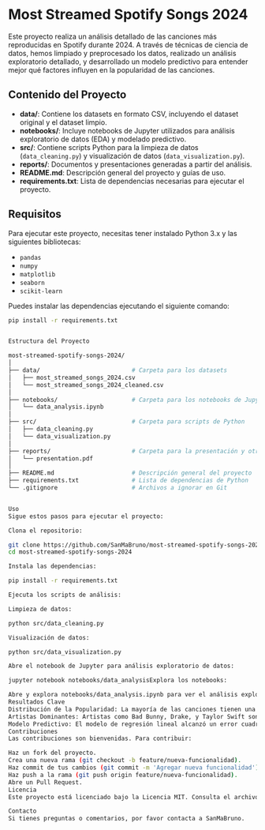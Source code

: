 # Most Streamed Spotify Songs 2024

Este proyecto realiza un análisis detallado de las canciones más reproducidas en Spotify durante 2024. A través de técnicas de ciencia de datos, hemos limpiado y preprocesado los datos, realizado un análisis exploratorio detallado, y desarrollado un modelo predictivo para entender mejor qué factores influyen en la popularidad de las canciones.

## Contenido del Proyecto

- **data/**: Contiene los datasets en formato CSV, incluyendo el dataset original y el dataset limpio.
- **notebooks/**: Incluye notebooks de Jupyter utilizados para análisis exploratorio de datos (EDA) y modelado predictivo.
- **src/**: Contiene scripts Python para la limpieza de datos (`data_cleaning.py`) y visualización de datos (`data_visualization.py`).
- **reports/**: Documentos y presentaciones generadas a partir del análisis.
- **README.md**: Descripción general del proyecto y guías de uso.
- **requirements.txt**: Lista de dependencias necesarias para ejecutar el proyecto.

## Requisitos

Para ejecutar este proyecto, necesitas tener instalado Python 3.x y las siguientes bibliotecas:

- `pandas`
- `numpy`
- `matplotlib`
- `seaborn`
- `scikit-learn`

Puedes instalar las dependencias ejecutando el siguiente comando:

```bash
pip install -r requirements.txt 


Estructura del Proyecto

most-streamed-spotify-songs-2024/
│
├── data/                          # Carpeta para los datasets
│   ├── most_streamed_songs_2024.csv
│   └── most_streamed_songs_2024_cleaned.csv
│
├── notebooks/                     # Carpeta para los notebooks de Jupyter
│   └── data_analysis.ipynb
│
├── src/                           # Carpeta para scripts de Python
│   ├── data_cleaning.py
│   └── data_visualization.py
│
├── reports/                       # Carpeta para la presentación y otros informes
│   └── presentation.pdf
│
├── README.md                      # Descripción general del proyecto
├── requirements.txt               # Lista de dependencias de Python
└── .gitignore                     # Archivos a ignorar en Git


Uso
Sigue estos pasos para ejecutar el proyecto:

Clona el repositorio:

git clone https://github.com/SanMaBruno/most-streamed-spotify-songs-2024.git
cd most-streamed-spotify-songs-2024

Instala las dependencias:

pip install -r requirements.txt

Ejecuta los scripts de análisis:

Limpieza de datos:

python src/data_cleaning.py

Visualización de datos:

python src/data_visualization.py

Abre el notebook de Jupyter para análisis exploratorio de datos:

jupyter notebook notebooks/data_analysisExplora los notebooks:

Abre y explora notebooks/data_analysis.ipynb para ver el análisis exploratorio de datos y el modelado predictivo.
Resultados Clave
Distribución de la Popularidad: La mayoría de las canciones tienen una popularidad normalizada alta, lo que sugiere que los hits más populares tienen características comunes.
Artistas Dominantes: Artistas como Bad Bunny, Drake, y Taylor Swift son los más representados en las listas, posiblemente debido a estrategias de marketing efectivas y una gran base de seguidores.
Modelo Predictivo: El modelo de regresión lineal alcanzó un error cuadrático medio (MSE) de 0.0151, indicando una capacidad moderada para predecir la popularidad basada en características seleccionadas.
Contribuciones
Las contribuciones son bienvenidas. Para contribuir:

Haz un fork del proyecto.
Crea una nueva rama (git checkout -b feature/nueva-funcionalidad).
Haz commit de tus cambios (git commit -m 'Agregar nueva funcionalidad').
Haz push a la rama (git push origin feature/nueva-funcionalidad).
Abre un Pull Request.
Licencia
Este proyecto está licenciado bajo la Licencia MIT. Consulta el archivo LICENSE para más detalles.

Contacto
Si tienes preguntas o comentarios, por favor contacta a SanMaBruno.

